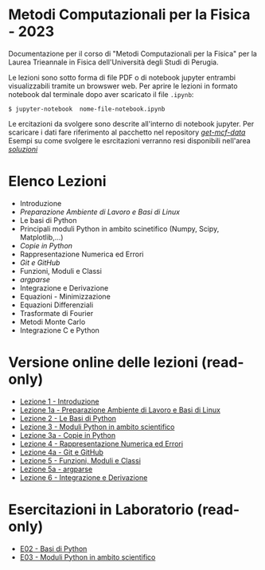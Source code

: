 # Metodi Computazionali per la Fisica - 2023

Documentazione per il corso di "Metodi Computazionali per la Fisica"
per la Laurea Trieannale in Fisica dell'Università degli Studi di Perugia.

Le lezioni sono sotto forma di file PDF o di notebook jupyter entrambi visualizzabili tramite un browswer web.
Per aprire le lezioni in formato notebook dal terminale dopo aver scaricato il file `.ipynb`:

    $ jupyter-notebook  nome-file-notebook.ipynb

    

Le ercitazioni da svolgere sono descrite all'interno di notebook jupyter.
Per scaricare i dati fare riferimento al pacchetto nel repository [*get-mcf-data*](https://github.com/s-germani/get-mcf-data)
Esempi su come svolgere le esrcitazioni verranno resi disponibili nell'area [*soluzioni*](https://github.com/s-germani/metodi-computazionali-fisica-2023/tree/main/soluzioni)


Elenco Lezioni
==============
* Introduzione
* *Preparazione Ambiente di Lavoro e Basi di Linux*
* Le basi di Python
* Principali moduli Python in ambito scinetifico (Numpy, Scipy, Matplotlib,...)
* *Copie in Python*
* Rappresentazione Numerica ed Errori
* *Git e GitHub*
* Funzioni, Moduli e Classi
* *argparse*
* Integrazione e Derivazione
* Equazioni - Minimizzazione
* Equazioni Differenziali
* Trasformate di Fourier
* Metodi Monte Carlo
* Integrazione C e Python




Versione online delle lezioni (read-only) 
=========================================
* [Lezione 1  - Introduzione](https://github.com/s-germani/metodi-computazionali-fisica-2023/blob/main/slides/L01_MetodiComputazionali_Intro.pdf)
* [Lezione 1a - Preparazione Ambiente di Lavoro e Basi di Linux](https://github.com/s-germani/metodi-computazionali-fisica-2023/blob/main/slides/L01a_Terminale_Linux.pdf)
* [Lezione 2  - Le Basi di Python](notebooks/lezioni/L02_BasiPython.ipynb)
* [Lezione 3  - Moduli Python in ambito scientifico](notebooks/lezioni/L03_NumpyScipyMatplotlib.ipynb)
* [Lezione 3a - Copie in Python](notebooks/lezioni/L03a_PythonCopy.ipynb)
* [Lezione 4  - Rappresentazione Numerica ed Errori](notebooks/lezioni/L04_Rappresentazioni_ed_Errori_Numerici.ipynb)
* [Lezione 4a - Git e GitHub](notebooks/lezioni/L04a_Github.ipynb)
* [Lezione 5  - Funzioni, Moduli e Classi](notebooks/lezioni/L05_Funzioni_Moduli_e_Classi.ipynb)
* [Lezione 5a - argparse]((notebooks/lezioni/L05a_argparse.ipynb))
* [Lezione 6  - Integrazione e Derivazione](notebooks/lezioni/L06_Integrazione_e_Derivazione.ipynb)


Esercitazioni in Laboratorio (read-only) 
=========================================
* [E02 - Basi di Python](notebooks/esercitazioni/E02_BasiPython.ipynb)
* [E03 - Moduli Python in ambito scientifico ](notebooks/esercitazioni/E03_NumpyScipyMatplotlib.ipynb)



